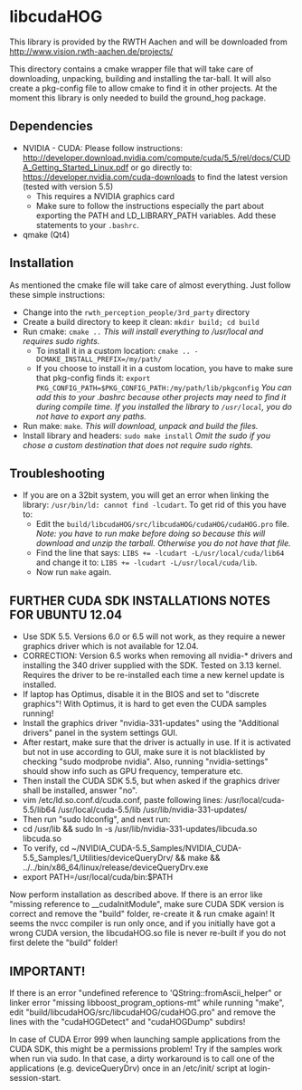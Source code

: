 # libcudaHOG 
This library is provided by the RWTH Aachen and will be downloaded from http://www.vision.rwth-aachen.de/projects/

This directory contains a cmake wrapper file that will take care of downloading, unpacking, building and installing the tar-ball. It will also create a pkg-config file to allow cmake to find it in other projects.
At the moment this library is only needed to build the ground_hog package.

## Dependencies
* NVIDIA - CUDA: Please follow instructions: http://developer.download.nvidia.com/compute/cuda/5_5/rel/docs/CUDA_Getting_Started_Linux.pdf or go directly to: https://developer.nvidia.com/cuda-downloads to find the latest version (tested with version 5.5)
	* This requires a NVIDIA graphics card
	* Make sure to follow the instructions especially the part about exporting the PATH and LD_LIBRARY_PATH variables. Add these statements to your `.bashrc`.
* qmake (Qt4)

## Installation
As mentioned the cmake file will take care of almost everything. Just follow these simple instructions:
* Change into the `rwth_perception_people/3rd_party` directory
* Create a build directory to keep it clean: `mkdir build; cd build`
* Run cmake: `cmake ..` _This will install everything to /usr/local and requires sudo rights._
	* To install it in a custom location: `cmake .. -DCMAKE_INSTALL_PREFIX=/my/path/`
	* If you choose to install it in a custom location, you have to make sure that pkg-config finds it: `export PKG_CONFIG_PATH=$PKG_CONFIG_PATH:/my/path/lib/pkgconfig` _You can add this to your .bashrc because other projects may need to find it during compile time. If you installed the library to `/usr/local`, you do not have to export any paths._
* Run make: `make`. _This will download, unpack and build the files._
* Install library and headers: `sudo make install` _Omit the sudo if you chose a custom destination that does not require sudo rights._

## Troubleshooting
* If you are on a 32bit system, you will get an error when linking the library: `/usr/bin/ld: cannot find -lcudart`. To get rid of this you have to:
	* Edit the `build/libcudaHOG/src/libcudaHOG/cudaHOG/cudaHOG.pro` file. _Note: you have to run make before doing so because this will download and unzip the tarball. Otherwise you do not have that file._ 
	* Find the line that says: `LIBS += -lcudart -L/usr/local/cuda/lib64` and change it to: `LIBS += -lcudart -L/usr/local/cuda/lib`.
	* Now run `make` again.

## FURTHER CUDA SDK INSTALLATIONS NOTES FOR UBUNTU 12.04
* Use SDK 5.5. Versions 6.0 or 6.5 will not work, as they require a newer graphics driver which is not available for 12.04.
* CORRECTION: Version 6.5 works when removing all nvidia-* drivers and installing the 340 driver supplied with the SDK. Tested on 3.13 kernel. Requires the driver to be re-installed each time a new kernel update is installed.
* If laptop has Optimus, disable it in the BIOS and set to "discrete graphics"! With Optimus, it is hard to get even the CUDA samples running!
* Install the graphics driver "nvidia-331-updates" using the "Additional drivers" panel in the system settings GUI.
* After restart, make sure that the driver is actually in use. If it is activated but not in use according to GUI, make sure it is not blacklisted by checking "sudo modprobe nvidia". Also, running "nvidia-settings" should show info such as GPU frequency, temperature etc.
* Then install the CUDA SDK 5.5, but when asked if the graphics driver shall be installed, answer "no".
* vim /etc/ld.so.conf.d/cuda.conf, paste following lines:
    /usr/local/cuda-5.5/lib64
    /usr/local/cuda-5.5/lib
    /usr/lib/nvidia-331-updates/
* Then run "sudo ldconfig", and next run:
* cd /usr/lib && sudo ln -s /usr/lib/nvidia-331-updates/libcuda.so libcuda.so
* To verify, cd ~/NVIDIA_CUDA-5.5_Samples/NVIDIA_CUDA-5.5_Samples/1_Utilities/deviceQueryDrv/ && make && ../../bin/x86_64/linux/release/deviceQueryDrv.exe
* export PATH=/usr/local/cuda/bin:$PATH

Now perform installation as described above. If there is an error like "missing reference to __cudaInitModule", make sure CUDA SDK version is correct and remove the "build" folder, re-create it & run cmake again! It seems the nvcc compiler is run only once, and if you initially have got a wrong CUDA version, the libcudaHOG.so file is never re-built if you do not first delete the "build" folder!

## IMPORTANT!
If there is an error "undefined reference to 'QString::fromAscii_helper" or linker error "missing libboost_program_options-mt" while running "make", edit "build/libcudaHOG/src/libcudaHOG/cudaHOG.pro" and remove the lines with the "cudaHOGDetect" and "cudaHOGDump" subdirs!

In case of CUDA Error 999 when launching sample applications from the CUDA SDK, this might be a permissions problem! Try if the samples work when run via sudo. In that case, a dirty workaround is to call one of the applications (e.g. deviceQueryDrv) once in an /etc/init/ script at login-session-start.

